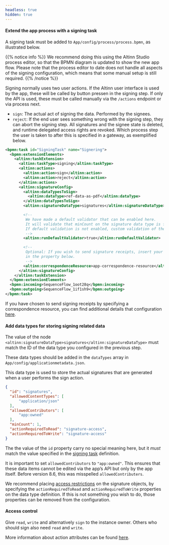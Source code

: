 ```yaml
---
headless: true
hidden: true
---
```


#### Extend the app process with a signing task
A signing task must be added to `App/config/process/process.bpmn`, as illustrated below.

{{% notice info %}}
We recommend doing this using the Altinn Studio process editor, so that the BPMN diagram is updated to show the new app flow. Please note that the process editor to date does not handle all aspects of the signing configuration, which means that some manual setup is still required.
{{% /notice %}}

Signing normally uses two user actions. If the Altinn user interface is used by the app, these will be called by button pressen in the signing step. If only the API is used, these must be called manually via the `/actions` endpoint or via process next.
- `sign`: The actual act of signing the data. Performed by the signees.
- `reject`: If the end user sees something wrong with the signing step, they can abort the signing step. All signatures and the signee state is deleted, and runtime delegated access rights are revoked. Which process step the user is taken to after this is specified in a gateway, as exemplified below.

```xml
<bpmn:task id="SigningTask" name="Signering">
  <bpmn:extensionElements>
    <altinn:taskExtension>
      <altinn:taskType>signing</altinn:taskType>
      <altinn:actions>
        <altinn:action>sign</altinn:action>
        <altinn:action>reject</altinn:action>
      </altinn:actions>
      <altinn:signatureConfig>
        <altinn:dataTypesToSign>
          <altinn:dataType>ref-data-as-pdf</altinn:dataType>
        </altinn:dataTypesToSign>
        <altinn:signatureDataType>signatures</altinn:signatureDataType>

        <!--
         We have made a default validator that can be enabled here. 
         It will validate that minCount on the signature data type is fulfilled. 
         If default validation is not enabled, custom validation of the signatures should be added. 
         -->
        <altinn:runDefaultValidator>true</altinn:runDefaultValidator>

        <!-- 
         Optional: If you wish to send signature receipts, insert your correspondence resource
         in the property below.
         -->
        <altinn:correspondenceResource>app-correspondence-resource</altinn:correspondenceResource>
      </altinn:signatureConfig>
    </altinn:taskExtension>
  </bpmn:extensionElements>
  <bpmn:incoming>SequenceFlow_1oot28q</bpmn:incoming>
  <bpmn:outgoing>SequenceFlow_1if1sh9</bpmn:outgoing>
</bpmn:task>
```

If you have chosen to send signing receipts by specifying a correspondence resource, you can find additional details that configuration [here](/altinn-studio/guides/development/signing/runtime-delegated-signing/#configure-environment-specific-correspondence-resources).

#### Add data types for storing signing related data
The value of the node `<altinn:signatureDataType>signatures</altinn:signatureDataType>` must match the ID of the data type you configured in the previous step.

These data types should be added in the `dataTypes` array in `App/config/applicationmetadata.json`.

This data type is used to store the actual signatures that are generated when a user performs the sign action. 

```json
{
  "id": "signatures",
  "allowedContentTypes": [
      "application/json"
  ],
  "allowedContributors": [
      "app:owned"
  ],
  "minCount": 1,
  "actionRequiredToRead": "signature-access",
  "actionRequiredToWrite": "signature-access"
}
```

The the value of the `id` property carry no special meaning here, but it _must_ match the value specified in the [signing task](#extend-the-app-process-with-a-signing-task) definition.

It is important to set `allowedContributors` to `"app:owned"`. This ensures that these data items cannot be edited via the app’s API but only by the app itself. Before version 8.6, this was misspelled `allowedContributers`.

We recommend placing [access restrictions](/altinn-studio/guides/development/restricted-data/) on the signature objects, by specifying the `actionRequiredToRead` and `actionRequiredToWrite` properties on the data type definition. If this is not something you wish to do, those properties can be removed from the configuration.

#### Access control
Give `read`, `write` and alternatively `sign` to the instance owner. Others who should sign also need `read` and `write`.

More information about action attributes can be found [here](/altinn-studio/reference/configuration/authorization/#action-attributes).